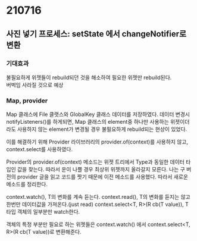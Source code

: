# 210716
## 사진 넣기 프로세스: setState 에서 changeNotifier로 변환
### 기대효과
불필요하게 위젯들이 rebuild되던 것을 해소하여 필요한 위젯만 rebuild된다.   
버벅임 사라질 것으로 예상

### Map, provider
Map 클래스에 File 클랫스와 GlobalKey<ExtendedImageEditorState> 클래스 데이터를 저장하였다.
  데이터 변경시 notifyListeners()를 하게되면, Map 클래스의 element중 하나만 사용하는 위젯이더라도
  사용하지 않는 element가 변경될 경우 불필요하게 rebuild되는 현상이 있었다.
  
  이를 해결하기 위해 Provider 라이브러리의 provider.of(context)를 사용하지 않고, context.select를 사용하였다.
  
  Provider의 provider.of<Type>(context) 메소드는 위젯 트리에서 Type과 동일한 데이터 타입인 값을 찾는다.
  따라서 운이 나쁠 경우 최상위 위젯까지 올라갈지 모른다. 나는 구 버전의 provider 글을 읽고 코드를 짯기 때문에
  이전 메소드를 사용했다. 따라서 새로운 메소드를 정리한다.
  
  context.watch<T>(), T의 변화를 계속 듣는다.
  context.read<T>(), T의 변화를 듣지는 않고 한번만 데이터값을 가져온다.(just read)
  context.select<T, R>(R cb(T value)), T 타입 객체의 일부분만 watch한다.
  
  객체의 특정 부분만 필요로 하는 위젯들은 context.watch<T>() 에서 context.select<T, R>(R cb(T value))로 변환해준다.
  
